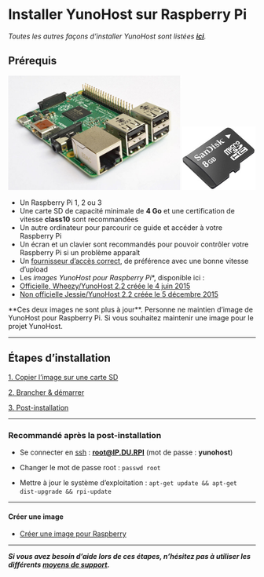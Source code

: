 # Installer YunoHost sur Raspberry Pi

*Toutes les autres façons d’installer YunoHost sont listées **[ici](/install_fr)**.*

## Prérequis
<img src="/images/Raspberry_Pi_2_Model_B_v1.1_front_angle_new.jpg" width=350>
<img src="/images/micro-sd-card.jpg">

- Un Raspberry Pi 1, 2 ou 3
- Une carte SD de capacité minimale de **4 Go** et une certification de vitesse **class10** sont recommandées
- Un autre ordinateur pour parcourir ce guide et accéder à votre Raspberry Pi
- Un écran et un clavier sont recommandés pour pouvoir contrôler votre Raspberry Pi si un problème apparaît
- Un [fournisseur d’accès correct](/isp_fr), de préférence avec une bonne vitesse d’upload
- Les *images YunoHost pour Raspberry Pi**, disponible ici :
 - [Officielle, Wheezy/YunoHost 2.2 créée le 4 juin 2015](http://build.yunohost.org/yunohost4rpi2.img.7z)
 - [Non officielle Jessie/YunoHost 2.2 créée le 5 décembre 2015](https://forum.yunohost.org/t/building-a-new-image-for-raspberry-debian-jessie-fr-en/1101/2)

<div class="alert alert-info">**Ces deux images ne sont plus à jour**. Personne ne maintien d’image de YunoHost pour Raspberry Pi. Si vous souhaitez maintenir une image pour le projet YunoHost.</div>

---

## Étapes d’installation

<a class="btn btn-lg btn-default" href="/copy_image_fr">1. Copier l’image sur une carte SD</a>

<a class="btn btn-lg btn-default" href="/plug_and_boot_fr">2. Brancher & démarrer</a>

<a class="btn btn-lg btn-default" href="/postinstall_fr">3. Post-installation</a>

---

### Recommandé après la post-installation

* Se connecter en [ssh](ssh_fr) : **root@IP.DU.RPI** (mot de passe : **yunohost**)
* Changer le mot de passe root : ```passwd root```

* Mettre à jour le système d’exploitation : ```apt-get update && apt-get dist-upgrade && rpi-update```

---

#### Créer une image
* [Créer une image pour Raspberry](/build_arm_image_en)

---
***Si vous avez besoin d’aide lors de ces étapes, n’hésitez pas à utiliser les différents [moyens de support](/support_fr).***
